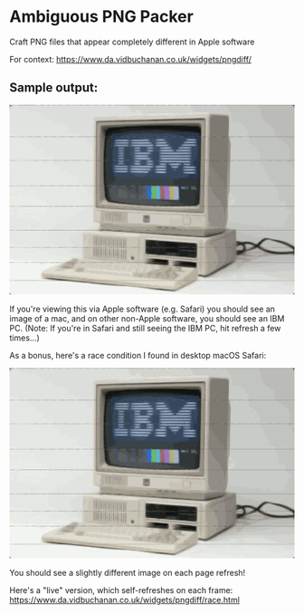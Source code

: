 # Ambiguous PNG Packer

Craft PNG files that appear completely different in Apple software

For context: https://www.da.vidbuchanan.co.uk/widgets/pngdiff/

## Sample output:

![sample image](/samples/mac_vs_ibm_output.png)

If you're viewing this via Apple software (e.g. Safari) you should see an image of a mac, and on other non-Apple software, you should see an IBM PC. (Note: If you're in Safari and still seeing the IBM PC, hit refresh a few times...)

As a bonus, here's a race condition I found in desktop macOS Safari:

![race condition](/samples/race_condition.png)

You should see a slightly different image on each page refresh!

Here's a "live" version, which self-refreshes on each frame: https://www.da.vidbuchanan.co.uk/widgets/pngdiff/race.html
